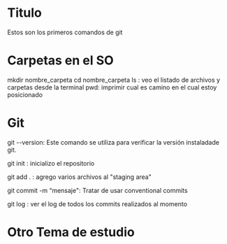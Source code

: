 # Titulo

Estos son los primeros comandos de git 


# Carpetas en el SO 

mkdir nombre_carpeta
cd nombre_carpeta 
ls : veo el listado de archivos y carpetas desde la terminal 
pwd: imprimir cual es camino en el cual estoy posicionado

# Git

git --version: Este comando se utiliza para verificar la versión instaladade git.

git init : inicializo el repositorio 

git add .  : agrego varios archivos al "staging area"

git commit -m “mensaje":  Tratar de usar conventional commits 

git log : ver el log de todos los commits realizados al momento

# Otro Tema de estudio 
